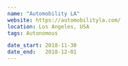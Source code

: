 ```yaml
---
name: "Automobility LA"
website: https://automobilityla.com/
location: Los Angeles, USA
tags: Autonomous

date_start: 2018-11-30
date_end:   2018-12-01
---
```

